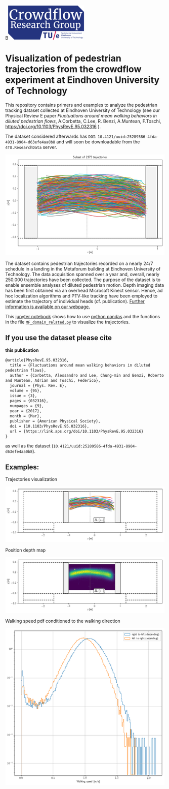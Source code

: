 B![crowdflow-logo](crowdflowLogo.png)

# Visualization of pedestrian trajectories from the crowdflow experiment at Eindhoven University of Technology

This repository contains primers and examples to analyze the pedestrian tracking dataset collected at Eindhoven University of Technology (see our Physical Review E paper *Fluctuations around mean walking behaviors in diluted pedestrian flows*, A.Corbetta, C.Lee, R. Benzi, A.Muntean, F.Toschi,  https://doi.org/10.1103/PhysRevE.95.032316 ). 

The dataset considered afterwards has `DOI`: `10.4121/uuid:25289586-4fda-4931-8904-d63efe4aa0b8`  and will soon be downloadable from the `4TU.ResearchData` server.



![](traj_portrait.png)


The dataset contains pedestrian trajectories recorded on a nearly 24/7 schedule in a landing in the Metaforum building at Eindhoven University of Technology. The data acquisition spanned over a year and, overall, nearly 250.000 trajectories have been collected. The purpose of the dataset is to enable ensemble analyses of diluted pedestrian motion. Depth imaging data has been first obtained via an overhead Microsoft Kinect sensor. Hence, ad hoc localization algorithms and PTV-like tracking have been employed to estimate the trajectory of individual heads (cf. publication). [Further information is available on our webpage.](http://crowdflow.phys.tue.nl/wordpress/projects/2013-tue-metaforum-landing/)


This [jupyter notebook](Plot-trajectories.ipynb) shows how to use [python pandas](http://pandas.pydata.org/) and the functions in the file [`MF_domain_related.py`](MF_domain_related.py) to visualize the trajectories. 

## If you use the dataset please cite
**this publication**
```
@article{PhysRevE.95.032316,
  title = {Fluctuations around mean walking behaviors in diluted pedestrian flows},
  author = {Corbetta, Alessandro and Lee, Chung-min and Benzi, Roberto and Muntean, Adrian and Toschi, Federico},
  journal = {Phys. Rev. E},
  volume = {95},
  issue = {3},
  pages = {032316},
  numpages = {9},
  year = {2017},
  month = {Mar},
  publisher = {American Physical Society},
  doi = {10.1103/PhysRevE.95.032316},
  url = {https://link.aps.org/doi/10.1103/PhysRevE.95.032316}
}
```
as well as the dataset (`10.4121/uuid:25289586-4fda-4931-8904-d63efe4aa0b8`).


## Examples:

Trajectories visualization 

![](trajectories_ex.png)

Position depth map

![](depth_maps_ex.png)

Walking speed pdf conditioned to the walking direction

![](walking_speed_pdf.png)
